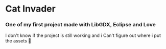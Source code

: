 Cat Invader
=============

### One of my first project made with LibGDX, Eclipse and Love

I don't know if the project is still working and i Can't figure out where i put the assets 🤨
